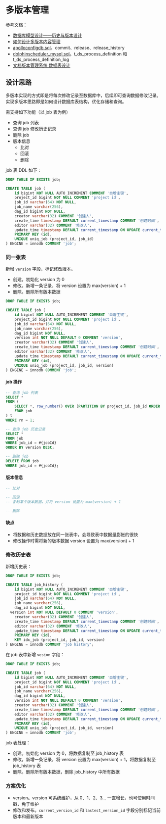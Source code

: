 # 多版本管理

参考文档：

* [数据库模型设计——历史与版本设计](https://developer.aliyun.com/article/350760)
* [如何设计多版本内容管理](https://juejin.cn/post/7095671785336619045)
* [apolloconfigdb.sql](https://github.com/apolloconfig/apollo/blob/master/scripts/sql/profiles/mysql-default/apolloconfigdb.sql)。commit、release、release_history
* [dolphinscheduler_mysql.sql](https://github.com/apache/dolphinscheduler/blob/dev/dolphinscheduler-dao/src/main/resources/sql/dolphinscheduler_mysql.sql)。t_ds_process_definition 和 t_ds_process_definition_log
* [文档版本管理系统 数据表设计](https://www.cnblogs.com/DBFocus/archive/2010/09/12/1824321.html)

## 设计思路

多版本实现的方式即是将每次修改记录至数据库中，后续即可查询数据修改记录。实现多版本思路即是如何设计数据库表结构，优化存储和查询。

需支持如下功能（以 job 表为例）

* 查询 job 列表
* 查询 job 修改历史记录
* 删除 job
* 版本信息
  * 比对
  * 回滚
  * 删除

job 表 DDL 如下：

```sql
DROP TABLE IF EXISTS job;

CREATE TABLE job (
	id bigint NOT NULL AUTO_INCREMENT COMMENT '自增主键',
	project_id bigint NOT NULL COMMENT 'project id',
	job_id varchar(64) NOT NULL,
	job_name varchar(256),
	dag_id bigint NOT NULL,
	creator varchar(32) COMMENT '创建人',
	create_time timestamp DEFAULT current_timestamp COMMENT '创建时间',
	editor varchar(32) COMMENT '修改人',
	update_time timestamp DEFAULT current_timestamp ON UPDATE current_timestamp COMMENT '修改时间',
	PRIMARY KEY (id),
	UNIQUE uniq_job (project_id, job_id)
) ENGINE = innodb COMMENT 'job';
```

### 同一张表

新增 `version` 字段，标记修改版本。

* 创建。初始化 version 为 0
* 修改。新增一条记录，将 version 设置为 max(version) + 1
* 删除。删除所有版本数据

```sql
DROP TABLE IF EXISTS job;

CREATE TABLE job (
	id bigint NOT NULL AUTO_INCREMENT COMMENT '自增主键',
	project_id bigint NOT NULL COMMENT 'project id',
	job_id varchar(64) NOT NULL,
	job_name varchar(256),
	dag_id bigint NOT NULL,
	version int NOT NULL DEFAULT 0 COMMENT 'version',
	creator varchar(32) COMMENT '创建人',
	create_time timestamp DEFAULT current_timestamp COMMENT '创建时间',
	editor varchar(32) COMMENT '修改人',
	update_time timestamp DEFAULT current_timestamp ON UPDATE current_timestamp COMMENT '修改时间',
	PRIMARY KEY (id),
	UNIQUE uniq_job (project_id, job_id, version)
) ENGINE = innodb COMMENT 'job';
```

#### job 操作

```sql
-- 查询 job 列表
SELECT *
FROM (
	SELECT *, row_number() OVER (PARTITION BY project_id, job_id ORDER BY version DESC) AS rn
	FROM job
) t
WHERE rn = 1;

-- 查询 job 历史记录
SELECT *
FROM job
WHERE job_id = #{jobId}
ORDER BY version DESC;

-- 删除 job
DELETE FROM job
WHERE job_id = #{jobId};
```

#### 版本信息

```sql
-- 比对

-- 回滚
-- 复制某个版本数据，并将 version 设置为 max(version) + 1

-- 删除

```

#### 缺点

* 将数据和历史数据放在同一张表中，会导致表中数据量膨胀的很快
* 修改操作时需将新的版本数据 version 设置为 max(version) + 1

### 修改历史表

新增历史表：

```sql
DROP TABLE IF EXISTS job;

CREATE TABLE job_history (
	id bigint NOT NULL AUTO_INCREMENT COMMENT '自增主键',
	project_id bigint NOT NULL COMMENT 'project id',
	job_id varchar(64) NOT NULL,
	job_name varchar(256),
	dag_id bigint NOT NULL,
  version int NOT NULL DEFAULT 0 COMMENT 'version',
	creator varchar(32) COMMENT '创建人',
	create_time timestamp DEFAULT current_timestamp COMMENT '创建时间',
	editor varchar(32) COMMENT '修改人',
	update_time timestamp DEFAULT current_timestamp ON UPDATE current_timestamp COMMENT '修改时间',
	PRIMARY KEY (id),
	KEY idx_job (project_id, job_id, version)
) ENGINE = innodb COMMENT 'job history';
```

在 job 表中新增 `vesion` 字段：

```sql
DROP TABLE IF EXISTS job;

CREATE TABLE job (
	id bigint NOT NULL AUTO_INCREMENT COMMENT '自增主键',
	project_id bigint NOT NULL COMMENT 'project id',
	job_id varchar(64) NOT NULL,
	job_name varchar(256),
	dag_id bigint NOT NULL,
	version int NOT NULL DEFAULT 0 COMMENT 'version',
	creator varchar(32) COMMENT '创建人',
	create_time timestamp DEFAULT current_timestamp COMMENT '创建时间',
	editor varchar(32) COMMENT '修改人',
	update_time timestamp DEFAULT current_timestamp ON UPDATE current_timestamp COMMENT '修改时间',
	PRIMARY KEY (id),
	UNIQUE uniq_job (project_id, job_id, version)
) ENGINE = innodb COMMENT 'job';
```

job 表处理：

* 创建。初始化 version 为 0，将数据复制至 job_history 表
* 修改。新增一条记录，将 version 设置为 max(version) + 1，将数据复制至 job_history 表
* 删除。删除所有版本数据，删除 job_history 中所有数据

### 方案优化

* version。version 可系统维护，从 0、1、2、3... 一直增长，也可使用时间戳，免于维护
* 修改和发布。`current_version_id` 和 `lastest_version_id` 字段分别标记当前版本和最新版本
